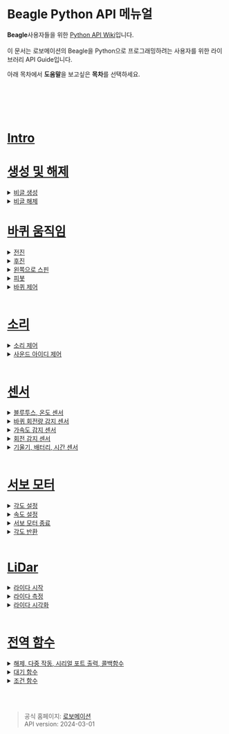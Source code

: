 # Beagle Python API 메뉴얼



**Beagle**사용자들을 위한 [Python API Wiki](https://github.com/RobomationLAB/BeagleAPI_KR/wiki)입니다.<br>
<Br>
이 문서는 로보메이션의 Beagle을 Python으로 프로그래밍하려는 사용자를 위한 라이브러리 API Guide입니다. 

아래 목차에서 **도움말**을 보고싶은 **목차**를 선택하세요.<br>



<br><br><br><br>

# [Intro](https://github.com/RobomationLAB/BeagleAPI_KR/wiki/시작하기에-앞서)



# [생성 및 해제](https://github.com/RobomationLAB/BeagleAPI_KR/wiki/생성-및-해제)


<details>
    <summary>
        <a href="https://github.com/RobomationLAB/BeagleAPI_KR/wiki/생성-및-해제#생성">
            비글 생성
        </a>
    </summary>

- [Beagle](https://github.com/RobomationLAB/BeagleAPI_KR/wiki/생성-및-해제#beagle)
- [Beagle(index)](https://github.com/RobomationLAB/BeagleAPI_KR/wiki/생성-및-해제#beagleindex)
- [Beagle(port_name)](https://github.com/RobomationLAB/BeagleAPI_KR/wiki/생성-및-해제#beagleport_name)
- [Beagle(index, port_name)](https://github.com/RobomationLAB/BeagleAPI_KR/wiki/생성-및-해제#beagleindexport_name)

</details>



<details>
    <summary>
        <a href = "https://github.com/RobomationLAB/BeagleAPI_KR/wiki/생성-및-해제#해제">
        비글 해제
    </summary>

- [dispose()](https://github.com/RobomationLAB/BeagleAPI_KR/wiki/생성-및-해제#dispose)
- [reset()](https://github.com/RobomationLAB/BeagleAPI_KR/wiki/생성-및-해제#reset)

</details>










# [바퀴 움직임](https://github.com/RobomationLAB/BeagleAPI_KR/wiki/바퀴-움직임)


<details>
    <summary>
        <a href="https://github.com/RobomationLAB/BeagleAPI_KR/wiki/바퀴-움직임#전진">
            전진
        </a>
    </summary>

- [move_forward()](https://github.com/RobomationLAB/BeagleAPI_KR/wiki/바퀴-움직임#move_forward)
- [move_forward(sec)](https://github.com/RobomationLAB/BeagleAPI_KR/wiki/바퀴-움직임#move_forwardsec)
- [move_forward(sec,velocity)](https://github.com/RobomationLAB/BeagleAPI_KR/wiki/바퀴-움직임#move_forwardsec-velocity)
- [move_forward_pulse(pulse)](https://github.com/RobomationLAB/BeagleAPI_KR/wiki/바퀴-움직임#move_forwardpulse)
- [move_forward_pulse(pulse,velocity)](https://github.com/RobomationLAB/BeagleAPI_KR/wiki/바퀴-움직임#move_forwardpulsevelocity)

</details>


<details>
    <summary>
        <a href="https://github.com/RobomationLAB/BeagleAPI_KR/wiki/바퀴-움직임#후진">
            후진
        </a>
    </summary>

- [move_backward()](https://github.com/RobomationLAB/BeagleAPI_KR/wiki/바퀴-움직임#move_backward)
- [move_backward(sec)](https://github.com/RobomationLAB/BeagleAPI_KR/wiki/바퀴-움직임#move_backwardsec)
- [move_backward(sec,velocity)](https://github.com/RobomationLAB/BeagleAPI_KR/wiki/바퀴-움직임#move_backwardsec-velocity)
- [move_backward_pulse(pulse)](https://github.com/RobomationLAB/BeagleAPI_KR/wiki/바퀴-움직임#move_backwardpulse)
- [move_backward_pulse(pulse,velocity)](https://github.com/RobomationLAB/BeagleAPI_KR/wiki/바퀴-움직임#move_backwardpulsevelocity)

</details>



<details>
    <summary>
        <a href="https://github.com/RobomationLAB/BeagleAPI_KR/wiki/바퀴-움직임#스핀">
            왼쪽으로 스핀
        </a>
    </summary>

- [turn_left()](https://github.com/RobomationLAB/BeagleAPI_KR/wiki/바퀴-움직임#turn_left)
- [turn_left(sec)](https://github.com/RobomationLAB/BeagleAPI_KR/wiki/바퀴-움직임#turn_leftsec)
- [turn_left(sec,velocity)](https://github.com/RobomationLAB/BeagleAPI_KR/wiki/바퀴-움직임#turn_leftsecvelocity)
- [turn_left_pulse(pulse)](https://github.com/RobomationLAB/BeagleAPI_KR/wiki/바퀴-움직임#turn_left_pulsepulse)
- [turn_left_pulse(pulse,velocity)](https://github.com/RobomationLAB/BeagleAPI_KR/wiki/바퀴-움직임#turn_left_pulsepulsevelocity)
- [turn_right()](https://github.com/RobomationLAB/BeagleAPI_KR/wiki/바퀴-움직임#turn_right)
- [turn_right(sec)](https://github.com/RobomationLAB/BeagleAPI_KR/wiki/바퀴-움직임#turn_rightsec)
- [turn_right(sec,velocity)](https://github.com/RobomationLAB/BeagleAPI_KR/wiki/바퀴-움직임#turn_rightsecvelocity)
- [turn_right_pulse(pulse)](https://github.com/RobomationLAB/BeagleAPI_KR/wiki/바퀴-움직임#turn_right_pulsepulse)
- [turn_right_pulse(pulse,velocity)](https://github.com/RobomationLAB/BeagleAPI_KR/wiki/바퀴-움직임#turn_right_pulsepulsevelocity)


</details>


<details>
    <summary>
        <a href="https://github.com/RobomationLAB/BeagleAPI_KR/wiki/바퀴-움직임#피봇">
            피봇
        </a>
    </summary>

- [pivot_left()](https://github.com/RobomationLAB/BeagleAPI_KR/wiki/바퀴-움직임#pivot_left)
- [pivot_left(sec)](https://github.com/RobomationLAB/BeagleAPI_KR/wiki/바퀴-움직임#pivot_leftsec)
- [pivot_left(sec,velocity)](https://github.com/RobomationLAB/BeagleAPI_KR/wiki/바퀴-움직임#pivot_leftsec-velocity)
- [pivot_left_pulse(pulse)](https://github.com/RobomationLAB/BeagleAPI_KR/wiki/바퀴-움직임#pivot_left_pulsepulse)
- [pivot_left_pulse(pulse,velocity)](https://github.com/RobomationLAB/BeagleAPI_KR/wiki/바퀴-움직임#pivot_left_pulsepulsevelocity)
- [pivot_right()](https://github.com/RobomationLAB/BeagleAPI_KR/wiki/바퀴-움직임#pivot_right)
- [pivot_right(sec)](https://github.com/RobomationLAB/BeagleAPI_KR/wiki/바퀴-움직임#pivot_rightsec)
- [pivot_right(sec,velocity)](https://github.com/RobomationLAB/BeagleAPI_KR/wiki/바퀴-움직임#pivot_rightsec-velocity)
- [pivot_right_pulse(pulse)](https://github.com/RobomationLAB/BeagleAPI_KR/wiki/바퀴-움직임#pivot_right_pulsepulse)
- [pivot_right_pulse(pulse,velocity)](https://github.com/RobomationLAB/BeagleAPI_KR/wiki/바퀴-움직임#pivot_right_pulsepulsevelocity)

</details>


<details>
    <summary>
        <a href="https://github.com/RobomationLAB/BeagleAPI_KR/wiki/#바퀴-제어">
            바퀴 제어
        </a>
    </summary>

- [wheels(left_velocity, right_velocity)](https://github.com/RobomationLAB/BeagleAPI_KR/wiki/바퀴-움직임#wheelsleft_velocity-right_velocity)
- [wheels(velocity)](https://github.com/RobomationLAB/BeagleAPI_KR/wiki/바퀴-움직임#wheelsvelocity)
- [left_wheel(velocity)](https://github.com/RobomationLAB/BeagleAPI_KR/wiki/바퀴-움직임#left_wheelvelocity)
- [right_wheel(velocity)](https://github.com/RobomationLAB/BeagleAPI_KR/wiki/바퀴-움직임#right_wheelvelocity)
- [stop()](https://github.com/RobomationLAB/BeagleAPI_KR/wiki/바퀴-움직임#stop)

</details>










<br>

# [소리](https://github.com/RobomationLAB/BeagleAPI_KR/wiki/소리)

<details>
    <summary>
        <a href="https://github.com/RobomationLAB/BeagleAPI_KR/wiki/소리#소리-제어">
            소리 제어
        </a>
    </summary>

- [buzzer(hz)](https://github.com/RobomationLAB/BeagleAPI_KR/wiki/소리#buzzerhz)
- [tempo(bpm)](https://github.com/RobomationLAB/BeagleAPI_KR/wiki/소리#tempobpm)
- [note(pitch)](https://github.com/RobomationLAB/BeagleAPI_KR/wiki/소리#notepitch)
- [note(pitch, beats)](https://github.com/RobomationLAB/BeagleAPI_KR/wiki/소리#notepitch-beats)

</details>


<details>
    <summary>
        <a href="https://github.com/RobomationLAB/BeagleAPI_KR/wiki/소리#사운드-아이디-제어">
            사운드 아이디 제어
        </a>
    </summary>

- [sound(sound_id)](https://github.com/RobomationLAB/BeagleAPI_KR/wiki/소리#soundsound_id)
- [sound(sound_id, repeat)](https://github.com/RobomationLAB/BeagleAPI_KR/wiki/소리#soundsound_id-repeat)
- [sound_until_done(sound_id)](https://github.com/RobomationLAB/BeagleAPI_KR/wiki/소리#sound_until_donesound_id)
- [sound_until_done(sound_id, repeat)](https://github.com/RobomationLAB/BeagleAPI_KR/wiki/소리#sound_until_donesound_id-repeat)
- [beep()](https://github.com/RobomationLAB/BeagleAPI_KR/wiki/소리#beep)

</details>



<br>

# [센서](https://github.com/RobomationLAB/BeagleAPI_KR/wiki/센서)

<details>
    <summary><a href="https://github.com/RobomationLAB/BeagleAPI_KR/wiki/센서#블루투스-온도-센서-1">블루투스, 온도 센서</a></summary>

- [signal_strength()](https://github.com/RobomationLAB/BeagleAPI_KR/wiki/센서#signal_strength)
- [temperature()](https://github.com/RobomationLAB/BeagleAPI_KR/wiki/센서#temperature)

</details>

<details>
    <summary><a href="https://github.com/RobomationLAB/BeagleAPI_KR/wiki/센서#바퀴-회전량-감지-센서-1">바퀴 회전량 감지 센서</a></summary>

- [left_encoder()](https://github.com/RobomationLAB/BeagleAPI_KR/wiki/센서#left_encoder)
- [right_encoder()](https://github.com/RobomationLAB/BeagleAPI_KR/wiki/센서#right_encoder)
- [reset_encoder()](https://github.com/RobomationLAB/BeagleAPI_KR/wiki/센서#reset_encoder)

</details>

<details>
    <summary><a href="https://github.com/RobomationLAB/BeagleAPI_KR/wiki/센서#가속도-감지-센서-1">가속도 감지 센서</a></summary>

- [accelerometer_x()](https://github.com/RobomationLAB/BeagleAPI_KR/wiki/센서#accelerometer_x)
- [accelerometer_y()](https://github.com/RobomationLAB/BeagleAPI_KR/wiki/센서#accelerometer_y)
- [accelerometer_z()](https://github.com/RobomationLAB/BeagleAPI_KR/wiki/센서#accelerometer_z)
- [accelerometer()](https://github.com/RobomationLAB/BeagleAPI_KR/wiki/센서#accelerometer)
- [raw_accelerometer_x()](https://github.com/RobomationLAB/BeagleAPI_KR/wiki/센서#raw_accelerometer_x)
- [raw_accelerometer_y()](https://github.com/RobomationLAB/BeagleAPI_KR/wiki/센서#raw_accelerometer_y)
- [raw_accelerometer_z()](https://github.com/RobomationLAB/BeagleAPI_KR/wiki/센서#raw_accelerometer_z)
- [raw_accelerometer()](https://github.com/RobomationLAB/BeagleAPI_KR/wiki/센서#raw_accelerometer)
- [scale_accelerometer()](https://github.com/RobomationLAB/BeagleAPI_KR/wiki/센서#scale_accelerometer)
- [listen_accelerometer(fn, interpolation=None)](https://github.com/RobomationLAB/BeagleAPI_KR/wiki/센서#listen_accelerometerfn-interpolationnone)
- [listen_raw_accelerometer(fn, interpolation=None)](https://github.com/RobomationLAB/BeagleAPI_KR/wiki/센서#listen_raw_accelerometerfn-interpolationnone)

</details>

<details>
    <summary><a href="https://github.com/RobomationLAB/BeagleAPI_KR/wiki/센서#회전-감지-센서-1">회전 감지 센서</a></summary>

- [gyroscope_x()](https://github.com/RobomationLAB/BeagleAPI_KR/wiki/센서#gyroscope_x)
- [gyroscope_y()](https://github.com/RobomationLAB/BeagleAPI_KR/wiki/센서#gyroscope_y)
- [gyroscope_z()](https://github.com/RobomationLAB/BeagleAPI_KR/wiki/센서#gyroscope_z)
- [gyroscope()](https://github.com/RobomationLAB/BeagleAPI_KR/wiki/센서#gyroscope)
- [raw_gyroscope_x()](https://github.com/RobomationLAB/BeagleAPI_KR/wiki/센서#raw_gyroscope_x)
- [raw_gyroscope_y()](https://github.com/RobomationLAB/BeagleAPI_KR/wiki/센서#raw_gyroscope_y)
- [raw_gyroscope_z()](https://github.com/RobomationLAB/BeagleAPI_KR/wiki/센서#raw_gyroscope_z)
- [raw_gyroscope()](https://github.com/RobomationLAB/BeagleAPI_KR/wiki/센서#raw_gyroscope)
- [scale_gyroscope()](https://github.com/RobomationLAB/BeagleAPI_KR/wiki/센서#scale_gyroscope)
- [listen_gyroscope(fn, interpolation=None)](https://github.com/RobomationLAB/BeagleAPI_KR/wiki/센서#listen_gyroscopefn-interpolationnone)
- [listen_raw_gyroscope(fn, interpolation=None)](https://github.com/RobomationLAB/BeagleAPI_KR/wiki/센서#listen_raw_gyroscopefn-interpolationnone)

</details>

<details>
    <summary><a href="https://github.com/RobomationLAB/BeagleAPI_KR/wiki/센서#기울기-배터리-시간-센서-1">기울기, 배터리, 시간 센서</a></summary>

- [tilt()](https://github.com/RobomationLAB/BeagleAPI_KR/wiki/센서#tilt)
- [battery_state()](https://github.com/RobomationLAB/BeagleAPI_KR/wiki/센서#battery_state)
- [charge_state()](https://github.com/RobomationLAB/BeagleAPI_KR/wiki/센서#charge_state)
- [timestamp_basic()](https://github.com/RobomationLAB/BeagleAPI_KR/wiki/센서#timestamp_basic)
- [timestamp_imu()](https://github.com/RobomationLAB/BeagleAPI_KR/wiki/센서#timestamp_imu)

</details>



<br>

# [서보 모터](https://github.com/RobomationLAB/BeagleAPI_KR/wiki/서보-모터)


<details>
    <summary><a href="https://github.com/RobomationLAB/BeagleAPI_KR/wiki/서보-모터#각도-설정-1">각도 설정</a></summary>

- [servo_output_a(degree)](https://github.com/RobomationLAB/BeagleAPI_KR/wiki/서보-모터#servo_output_adegree)
- [servo_output_b(degree)](https://github.com/RobomationLAB/BeagleAPI_KR/wiki/서보-모터#servo_output_bdegree)
- [servo_output_c(degree)](https://github.com/RobomationLAB/BeagleAPI_KR/wiki/서보-모터#servo_output_cdegree)
- [servo_output_a_until_done(degree)](https://github.com/RobomationLAB/BeagleAPI_KR/wiki/서보-모터#servo_output_a_until_donedegree)
- [servo_output_b_until_done(degree)](https://github.com/RobomationLAB/BeagleAPI_KR/wiki/서보-모터#servo_output_b_until_donedegree)
- [servo_output_c_until_done(degree)](https://github.com/RobomationLAB/BeagleAPI_KR/wiki/서보-모터#servo_output_c_until_donedegree)

</details>

<details>
    <summary><a href="https://github.com/RobomationLAB/BeagleAPI_KR/wiki/서보-모터#속도-설정-1">속도 설정</a></summary>

- [servo_speed_a(speed)](https://github.com/RobomationLAB/BeagleAPI_KR/wiki/서보-모터#servo_speed_aspeed)
- [servo_speed_b(speed)](https://github.com/RobomationLAB/BeagleAPI_KR/wiki/서보-모터#servo_speed_bspeed)
- [servo_speed_c(speed)](https://github.com/RobomationLAB/BeagleAPI_KR/wiki/서보-모터#servo_speed_cspeed)

</details>

<details>
    <summary><a href="https://github.com/RobomationLAB/BeagleAPI_KR/wiki/서보-모터#서보모터-종료-1">서보 모터 종료</a></summary>

- [release_servo_a()](https://github.com/RobomationLAB/BeagleAPI_KR/wiki/서보-모터#release_servo_a)
- [release_servo_b()](https://github.com/RobomationLAB/BeagleAPI_KR/wiki/서보-모터#release_servo_b)
- [release_servo_c()](https://github.com/RobomationLAB/BeagleAPI_KR/wiki/서보-모터#release_servo_c)

</details>

<details>
    <summary><a href="https://github.com/RobomationLAB/BeagleAPI_KR/wiki/서보-모터#각도-반환-1">각도 반환</a></summary>

- [servo_input_a()](https://github.com/RobomationLAB/BeagleAPI_KR/wiki/서보-모터#servo_input_a)
- [servo_input_b()](https://github.com/RobomationLAB/BeagleAPI_KR/wiki/서보-모터#servo_input_b)
- [servo_input_c()](https://github.com/RobomationLAB/BeagleAPI_KR/wiki/서보-모터#servo_input_c)

</details>



<br>

# [LiDar](https://github.com/RobomationLAB/BeagleAPI_KR/wiki/LiDar)

<details>
    <summary><a href="https://github.com/RobomationLAB/BeagleAPI_KR/wiki/LiDar#라이다-시작-1">라이다 시작</a></summary>

- [start_lidar()](https://github.com/RobomationLAB/BeagleAPI_KR/wiki/LiDar#start_lidar)
- [stop_lidar()](https://github.com/RobomationLAB/BeagleAPI_KR/wiki/LiDar#stop_lidar)
- [is_lidar_ready()](https://github.com/RobomationLAB/BeagleAPI_KR/wiki/LiDar#is_lidar_ready)
- [wait_until_lidar_ready()](https://github.com/RobomationLAB/BeagleAPI_KR/wiki/LiDar#wait_until_lidar_ready)

</details>

<details>
    <summary><a href="https://github.com/RobomationLAB/BeagleAPI_KR/wiki/LiDar#라이다-측정-1">라이다 측정</a></summary>

- [lidar()](https://github.com/RobomationLAB/BeagleAPI_KR/wiki/LiDar#lidar)
- [left_lidar()](https://github.com/RobomationLAB/BeagleAPI_KR/wiki/LiDar#left_lidar)
- [right_lidar()](https://github.com/RobomationLAB/BeagleAPI_KR/wiki/LiDar#right_lidar)
- [front_lidar()](https://github.com/RobomationLAB/BeagleAPI_KR/wiki/LiDar#front_lidar)
- [rear_lidar()](https://github.com/RobomationLAB/BeagleAPI_KR/wiki/LiDar#rear_lidar)
- [left_front_lidar()](https://github.com/RobomationLAB/BeagleAPI_KR/wiki/LiDar#left_front_lidar)
- [right_front_lidar()](https://github.com/RobomationLAB/BeagleAPI_KR/wiki/LiDar#right_front_lidar)
- [left_rear_lidar()](https://github.com/RobomationLAB/BeagleAPI_KR/wiki/LiDar#left_rear_lidar)
- [right_rear_lidar()](https://github.com/RobomationLAB/BeagleAPI_KR/wiki/LiDar#right_rear_lidar)

</details>

<details>
    <summary><a href="https://github.com/RobomationLAB/BeagleAPI_KR/wiki/LiDar#라이다-시각화-1">라이다 시각화</a></summary>

- [resolution()](https://github.com/RobomationLAB/BeagleAPI_KR/wiki/LiDar#resolution)
- [lidar_chart()](https://github.com/RobomationLAB/BeagleAPI_KR/wiki/LiDar#lidar_chart)
- [lidar_mode(mode)](https://github.com/RobomationLAB/BeagleAPI_KR/wiki/LiDar#lidar_mode_mode)

</details>



<br>

# [전역 함수](https://github.com/RobomationLAB/BeagleAPI_KR/wiki/전역-함수)

<details>
    <summary><a href="https://github.com/RobomationLAB/BeagleAPI_KR/wiki/전역-함수#해제-다중-작동-포트-출력-콜백-함수-1">해제, 다중 작동, 시리얼 포트 출력, 콜백함수</a></summary>

- [dispose()](https://github.com/RobomationLAB/BeagleAPI_KR/wiki/전역-함수#dispose)
- [parallel(function1, function2, ...)](https://github.com/RobomationLAB/BeagleAPI_KR/wiki/전역-함수#parallelfunction1-function2-)
- [parallel((function1, args1), (function2, args2), ...)](https://github.com/RobomationLAB/BeagleAPI_KR/wiki/전역-함수#parallelfunction1-args1-function2-args2-)
- [scan()](https://github.com/RobomationLAB/BeagleAPI_KR/wiki/전역-함수#scan)
- [set_executable(execute)](https://github.com/RobomationLAB/BeagleAPI_KR/wiki/전역-함수#set_executableexecute)

</details>

<details>
    <summary><a href="https://github.com/RobomationLAB/BeagleAPI_KR/wiki/전역-함수#대기-함수-1">대기 함수</a></summary>

- [wait(milliseconds)](https://github.com/RobomationLAB/BeagleAPI_KR/wiki/전역-함수#waitmilliseconds)
- [wait_until(evaluate)](https://github.com/RobomationLAB/BeagleAPI_KR/wiki/전역-함수#wait_untilevaluate)
- [wait_until(evaluate, args)](https://github.com/RobomationLAB/BeagleAPI_KR/wiki/전역-함수#wait_untilevaluate-args)
- [wait_until_ready()](https://github.com/RobomationLAB/BeagleAPI_KR/wiki/전역-함수#wait_until_ready)

</details>

<details>
    <summary><a href="https://github.com/RobomationLAB/BeagleAPI_KR/wiki/전역-함수#조건-함수-1">조건 함수</a></summary>

- [when_do(when, do)](https://github.com/RobomationLAB/BeagleAPI_KR/wiki/전역-함수#when_dowhen-do)
- [when_do(when, do, args)](https://github.com/RobomationLAB/BeagleAPI_KR/wiki/전역-함수#when_dowhen-do-args)

</details>







<br><br>
>공식 홈페이지: [로보메이션](https://www.robomation.net)<br>
API version: 2024-03-01
